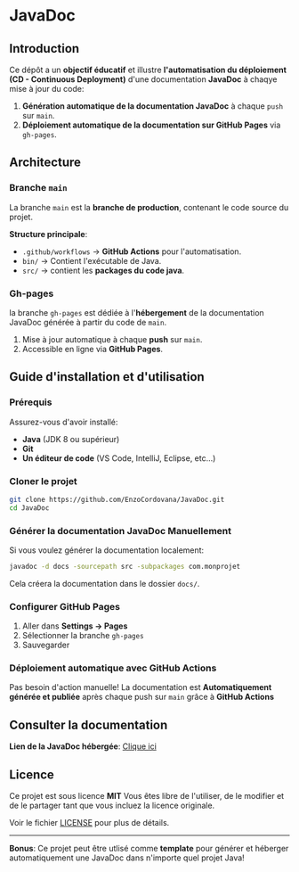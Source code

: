 # JavaDoc

## Introduction

Ce dépôt a un **objectif éducatif** et illustre **l'automatisation du déploiement (CD - Continuous Deployment)** d'une documentation **JavaDoc** à chaqye mise à jour du code:
1. **Génération automatique de la documentation JavaDoc** à chaque `push` sur `main`.
2. **Déploiement automatique de la documentation sur GitHub Pages** via `gh-pages`.

## Architecture

### Branche `main`

La branche `main` est la **branche de production**, contenant le code source du projet.

**Structure principale**:

- `.github/workflows` -> **GitHub Actions** pour l'automatisation.
- `bin/` -> Contient l'exécutable de Java.
- `src/` -> contient les **packages du code java**.

### Gh-pages

la branche `gh-pages` est dédiée à l'**hébergement** de la documentation JavaDoc générée à partir du code de `main`.
1. Mise à jour automatique à chaque **push** sur `main`.
2. Accessible en ligne via **GitHub Pages**.

## Guide d'installation et d'utilisation

### Prérequis

Assurez-vous d'avoir installé:
- **Java** (JDK 8 ou supérieur)
- **Git**
- **Un éditeur de code** (VS Code, IntelliJ, Eclipse, etc...)

### Cloner le projet

```bash
git clone https://github.com/EnzoCordovana/JavaDoc.git
cd JavaDoc
```

### Générer la documentation JavaDoc Manuellement

Si vous voulez générer la documentation localement:

```bash
javadoc -d docs -sourcepath src -subpackages com.monprojet
```
Cela créera la documentation dans le dossier `docs/`.

### Configurer GitHub Pages

1. Aller dans **Settings -> Pages**
2. Sélectionner la branche `gh-pages`
3. Sauvegarder

### Déploiement automatique avec GitHub Actions
Pas besoin d'action manuelle! La documentation est **Automatiquement générée et publiée** après chaque push sur `main` grâce à **GitHub Actions**

## Consulter la documentation

**Lien de la JavaDoc hébergée**: [Clique ici](https://enzocordovana.github.io/JavaDoc)

## Licence

Ce projet est sous licence **MIT**
Vous êtes libre de l'utiliser, de le modifier et de le partager tant que vous incluez la licence originale.

Voir le fichier [LICENSE](LICENSE) pour plus de détails.

---

**Bonus**: Ce projet peut être utlisé comme **template** pour générer et héberger automatiquement une JavaDoc dans n'importe quel projet Java!